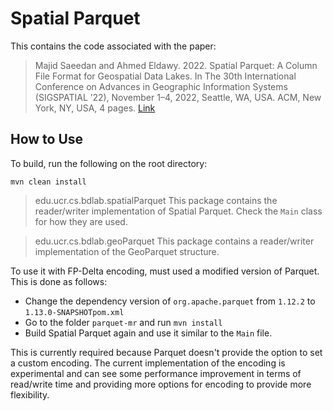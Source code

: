 # Spatial Parquet

This contains the code associated with the paper:
> Majid Saeedan and Ahmed Eldawy. 2022. Spatial Parquet: A Column File Format for Geospatial Data Lakes. In The 30th International Conference on Advances in Geographic Information Systems (SIGSPATIAL ’22), November 1–4, 2022, Seattle, WA, USA. ACM, New York, NY, USA, 4 pages. [Link](https://dl.acm.org/doi/10.1145/3557915.3561038)

## How to Use
To build, run the following on the root directory:

```shell script
mvn clean install
``` 

> edu.ucr.cs.bdlab.spatialParquet
This package contains the reader/writer implementation of Spatial Parquet.
Check the `Main` class for how they are used.

> edu.ucr.cs.bdlab.geoParquet
This package contains a reader/writer implementation of the GeoParquet structure.

To use it with FP-Delta encoding, must used a modified version of Parquet.
This is done as follows:
- Change the dependency version of `org.apache.parquet` from `1.12.2` to `1.13.0-SNAPSHOTpom.xml`
- Go to the folder `parquet-mr` and run `mvn install`
- Build Spatial Parquet again and use it similar to the `Main` file.

This is currently required because Parquet doesn't provide the option to set a custom encoding. The current implementation of the encoding is experimental and can see some performance improvement in terms of read/write time and providing more options for encoding to provide more flexibility.